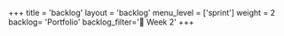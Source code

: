 +++
title = 'backlog'
layout = 'backlog'
menu_level = ['sprint']
weight = 2
backlog= 'Portfolio'
backlog_filter='📅 Week 2'
+++
